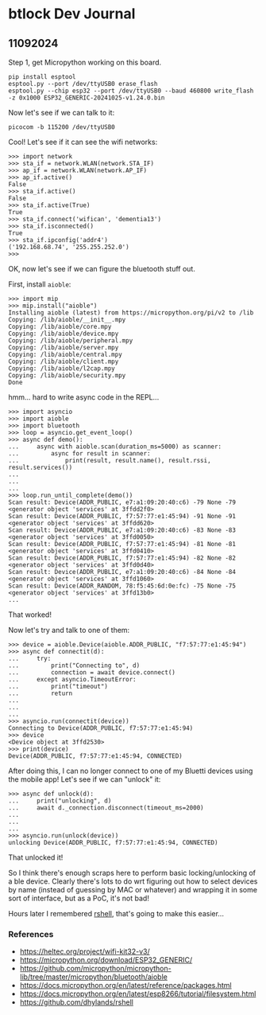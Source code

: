 # btlock Dev Journal

## 11092024

Step 1, get Micropython working on this board.

```
pip install esptool
esptool.py --port /dev/ttyUSB0 erase_flash
esptool.py --chip esp32 --port /dev/ttyUSB0 --baud 460800 write_flash -z 0x1000 ESP32_GENERIC-20241025-v1.24.0.bin
```

Now let's see if we can talk to it:
```
picocom -b 115200 /dev/ttyUSB0
```

Cool!  Let's see if it can see the wifi networks:
```
>>> import network
>>> sta_if = network.WLAN(network.STA_IF)
>>> ap_if = network.WLAN(network.AP_IF)
>>> ap_if.active()
False
>>> sta_if.active()
False
>>> sta_if.active(True)
True
>>> sta_if.connect('wifican', 'dementia13')
>>> sta_if.isconnected()
True
>>> sta_if.ipconfig('addr4')
('192.168.68.74', '255.255.252.0')
>>> 
```

OK, now let's see if we can figure the bluetooth stuff out.

First, install `aioble`:
```
>>> import mip
>>> mip.install("aioble")
Installing aioble (latest) from https://micropython.org/pi/v2 to /lib
Copying: /lib/aioble/__init__.mpy
Copying: /lib/aioble/core.mpy
Copying: /lib/aioble/device.mpy
Copying: /lib/aioble/peripheral.mpy
Copying: /lib/aioble/server.mpy
Copying: /lib/aioble/central.mpy
Copying: /lib/aioble/client.mpy
Copying: /lib/aioble/l2cap.mpy
Copying: /lib/aioble/security.mpy
Done
```

hmm... hard to write async code in the REPL...

```
>>> import asyncio
>>> import aioble
>>> import bluetooth
>>> loop = asyncio.get_event_loop()
>>> async def demo():
...     async with aioble.scan(duration_ms=5000) as scanner:
...         async for result in scanner:
...             print(result, result.name(), result.rssi, result.services())
...             
...             
... 
>>> loop.run_until_complete(demo())
Scan result: Device(ADDR_PUBLIC, e7:a1:09:20:40:c6) -79 None -79 <generator object 'services' at 3ffdd2f0>
Scan result: Device(ADDR_PUBLIC, f7:57:77:e1:45:94) -91 None -91 <generator object 'services' at 3ffdd620>
Scan result: Device(ADDR_PUBLIC, e7:a1:09:20:40:c6) -83 None -83 <generator object 'services' at 3ffd0050>
Scan result: Device(ADDR_PUBLIC, f7:57:77:e1:45:94) -81 None -81 <generator object 'services' at 3ffd0410>
Scan result: Device(ADDR_PUBLIC, f7:57:77:e1:45:94) -82 None -82 <generator object 'services' at 3ffd0d40>
Scan result: Device(ADDR_PUBLIC, e7:a1:09:20:40:c6) -84 None -84 <generator object 'services' at 3ffd1060>
Scan result: Device(ADDR_RANDOM, 78:f5:45:6d:0e:fc) -75 None -75 <generator object 'services' at 3ffd13b0>
...
```

That worked!

Now let's try and talk to one of them:
```
>>> device = aioble.Device(aioble.ADDR_PUBLIC, "f7:57:77:e1:45:94")
>>> async def connectit(d):
...     try:
...         print("Connecting to", d)
...         connection = await device.connect()
...     except asyncio.TimeoutError:
...         print("timeout")
...         return
...         
...         
... 
>>> asyncio.run(connectit(device))
Connecting to Device(ADDR_PUBLIC, f7:57:77:e1:45:94)
>>> device
<Device object at 3ffd2530>
>>> print(device)
Device(ADDR_PUBLIC, f7:57:77:e1:45:94, CONNECTED)
```

After doing this, I can no longer connect to one of my Bluetti devices using the mobile app!  Let's see if we can "unlock" it:
```
>>> async def unlock(d):
...     print("unlocking", d)
...     await d._connection.disconnect(timeout_ms=2000)
...     
...     
... 
>>> asyncio.run(unlock(device))
unlocking Device(ADDR_PUBLIC, f7:57:77:e1:45:94, CONNECTED)
```

That unlocked it!

So I think there's enough scraps here to perform basic locking/unlocking of a ble device.  Clearly there's lots to do wrt figuring out how to select devices by name (instead of guessing by MAC or whatever) and wrapping it in some sort of interface, but as a PoC, it's not bad!

Hours later I remembered [rshell](https://github.com/dhylands/rshell), that's going to make this easier...


### References
* https://heltec.org/project/wifi-kit32-v3/
* https://micropython.org/download/ESP32_GENERIC/
* https://github.com/micropython/micropython-lib/tree/master/micropython/bluetooth/aioble
* https://docs.micropython.org/en/latest/reference/packages.html
* https://docs.micropython.org/en/latest/esp8266/tutorial/filesystem.html
* https://github.com/dhylands/rshell
